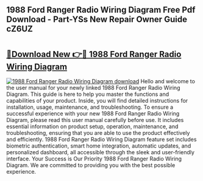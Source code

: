 ## 1988 Ford Ranger Radio Wiring Diagram Free Pdf Download - Part-YSs New Repair Owner Guide cZ6UZ

# <h2><a href="http://dfj7ye8.blite.top/?on=1988+Ford+Ranger+Radio+Wiring+Diagram">🔗Download New 👉🔴 1988 Ford Ranger Radio Wiring Diagram</a></h2>

[![1988 Ford Ranger Radio Wiring Diagram download](https://i.imgur.com/lujVjoI.png)](http://dfj7ye8.blite.top/?on=1988+Ford+Ranger+Radio+Wiring+Diagram)
Hello and welcome to the user manual for your newly linked 1988 Ford Ranger Radio Wiring Diagram. This guide is here to help you master the functions and capabilities of your product. Inside, you will find detailed instructions for installation, usage, maintenance, and troubleshooting. To ensure a successful experience with your new 1988 Ford Ranger Radio Wiring Diagram, please read this user manual carefully before use. It includes essential information on product setup, operation, maintenance, and troubleshooting, ensuring that you are able to use the product effectively and efficiently. 1988 Ford Ranger Radio Wiring Diagram feature set includes biometric authentication, smart home integration, automatic updates, and personalized dashboard, all accessible through the sleek and user-friendly interface. Your Success is Our Priority 1988 Ford Ranger Radio Wiring Diagram. We are committed to providing you with the best possible experience.
